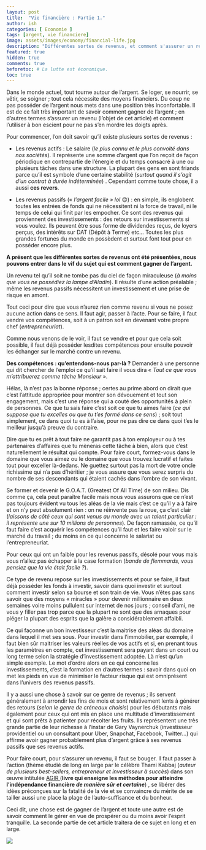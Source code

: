 ```yaml
---
layout: post
title:  "Vie financière : Partie 1."
author: ish
categories: [ Economie ]
tags: [argent, vie financiere]
image: assets/images/economy/financial-life.jpg
description: "Différentes sortes de revenus, et comment s'assurer un revenu."
featured: true
hidden: true
comments: true  
beforetoc: # La lutte est économique.
toc: true
---
```





Dans le monde actuel, tout tourne autour de l’argent. Se loger, se nourrir, se vêtir, se soigner ; tout cela nécessite des moyens financiers. Du coup ne pas posséder de l’argent nous mets dans une position très inconfortable. Il est de ce fait très important de savoir comment gagner de l’argent ; en d’autres termes s’assurer un revenu (l’objet de cet article) et comment l’utiliser à bon escient pour ne pas s’en mordre les doigts après.

Pour commencer, l’on doit savoir qu’il existe plusieurs sortes de revenus :

* Les revenus actifs : Le salaire (*le plus connu et le plus convoité dans nos sociétés*). Il représente une somme d’argent que l’on reçoit de façon périodique en contrepartie de l’énergie et du temps consacré à une ou plusieurs tâches dans une structure.  La plupart des gens en sont friands parce qu’il est symbole d’une certaine stabilité (*surtout quand il s’agit d’un contrat à durée indéterminée*) . Cependant comme toute chose, il a aussi **ces revers**.

* Les revenus passifs (« *l’argent facile » lol* 😊) : en simple, ils englobent toutes les entrées de fonds qui ne nécessitent ni la force de travail, ni le temps de celui qui finit par les empocher. Ce sont des revenus qui proviennent des investissements : des retours sur investissements si vous voulez. Ils peuvent être sous forme de dividendes reçus, de loyers perçus, des intérêts sur DAT (Dépôt à Terme) etc… Toutes les plus grandes fortunes du monde en possèdent et surtout font tout pour en posséder encore plus.

**A présent que les différentes sortes de revenus ont été présentées, nous pouvons entrer dans le vif du sujet qui est comment gagner de l’argent.**

 Un revenu tel qu’il soit ne tombe pas du ciel de façon miraculeuse (*à moins que vous ne possédiez la lampe d’Aladin*). Il résulte d’une action préalable ; même les revenus passifs nécessitent un investissement et une prise de risque en amont. 

Tout ceci pour dire que vous n’aurez rien comme revenu si vous ne posez aucune action dans ce sens. Il faut agir, passer à l’acte. Pour se faire, il faut vendre vos compétences, soit à un patron soit en devenant votre propre chef (*entrepreneuriat*). 

Comme nous venons de le voir, il faut se vendre et pour que cela soit possible, il faut déjà posséder lesdites compétences pour ensuite pouvoir les échanger sur le marché contre un revenu. 

**Des compétences : qu’entendons-nous par-là ?** Demander à une personne qui dit chercher de l’emploi ce qu’il sait faire il vous dira « *Tout ce que vous m’attribuerez comme tâche Monsieur* ». 

Hélas, là n’est pas la bonne réponse ; certes au prime abord on dirait que c’est l’attitude appropriée pour montrer son dévouement et tout son engagement, mais c’est une réponse qui a couté des opportunités à plein de personnes. Ce que tu sais faire c’est soit ce que tu aimes faire (*ce qui suppose que tu excelles ou que tu t’es formé dans ce sens*) ; soit tout simplement, ce dans quoi tu es à l’aise, pour ne pas dire ce dans quoi t’es le meilleur jusqu’à preuve du contraire. 

Dire que tu es prêt à tout faire ne garantit pas à ton employeur ou à tes partenaires d’affaires que tu mèneras cette tâche à bien, alors que c’est naturellement le résultat qui compte. Pour faire court, formez-vous dans le domaine que vous aimez ou le domaine que vous trouvez lucratif et faites tout pour exceller là-dedans. Ne guettez surtout pas la mort de votre oncle richissime qui n’a pas d’héritier ; je vous assure que vous serez surpris du nombre de ses descendants qui étaient cachés dans l’ombre de son vivant. 
	

Se former et devenir le G.O.A.T. (Greatest Of All Time) de son milieu. Dis comme ça, cela peut paraître facile mais nous vous assurons que ce n’est pas toujours évident vu tous les aléas de la vie mais c’est ce qu’il y a à faire et on n’y peut absolument rien : on ne réinvente pas la roue, ça c’est clair (*laissons de côté ceux qui sont venus au monde avec un talent particulier : il représente une sur 10 millions de personnes*). De façon ramassée, ce qu’il faut faire c’est acquérir les compétences qu’il faut et les faire valoir sur le marché du travail ; du moins en ce qui concerne le salariat ou l’entrepreneuriat.

Pour ceux qui ont un faible pour les revenus passifs, désolé pour vous mais vous n’allez pas échapper à la case formation (*bande de flemmards, vous pensiez que la vie était facile ?*). 

Ce type de revenu repose sur les investissements et pour se faire, il faut déjà posséder les fonds à investir, savoir dans quoi investir et surtout comment investir selon sa bourse et son train de vie. Vous n’êtes pas sans savoir que des moyens « miracles » pour devenir millionnaire en deux semaines voire moins pullulent sur internet de nos jours ; conseil d’ami, ne vous y filler pas trop parce que la plupart ne sont que des arnaques pour piéger la plupart des esprits que la galère a considérablement affaibli.

 Ce qui façonne un bon investisseur c’est la maitrise des aléas du domaine dans lequel il met ses sous. Pour investir dans l’immobilier, par exemple, il faut bien sûr maitriser les valeurs réelles de vos actifs et si, en prenant tous les paramètres en compte, cet investissement sera payant dans un court ou long terme selon la stratégie d’investissement adoptée. Là n’est qu’un simple exemple. Le mot d’ordre alors en ce qui concerne les investissements, c’est la formation en d’autres termes : savoir dans quoi on met les pieds en vue de minimiser le facteur risque qui est omniprésent dans l’univers des revenus passifs. 

Il y a aussi une chose à savoir sur ce genre de revenus ; ils servent généralement à arrondir les fins de mois et sont relativement lents à générer des retours (*selon le genre de créneaux choisis*) pour les débutants mais également pour ceux qui ont mis en place une multitude d'inverstissement et qui sont prêts à patienter pour récolter les fruits. Ils représentent une très grande partie de leur richesse à l’instar de Gary Vaynerchuk (investisseur providentiel ou un consultant pour Uber, Snapchat, Facebook, Twitter...) qui affirme avoir gagner probablement plus d’argent grâce à ses revenus passifs que ses revenus actifs.

Pour faire court, pour s’assurer un revenu, il faut se bouger. Il faut passer à l’action (thème étudié de long en large par le célèbre Thami Kabbaj (*auteur de plusieurs best-sellers, entrepreneur et investisseur à succès*) dans son œuvre intitulée 
<a href="#Thami_Kabbaj_Agir">AGIR </a>(**livre qui enseigne les méthodes pour atteindre l’indépendance financière *de manière sûr et certaine***) , se libérer des idées préconçues sur la fatalité de la vie et se convaincre du mérite de se tailler aussi une place la plage de l’auto-suffisance et du bonheur. 


Ceci dit, une chose est de gagner de l’argent et toute une autre est de savoir comment le gérer en vue de prospérer ou du moins avoir l’esprit tranquille. La seconde partie de cet article traitera de ce sujet en long et en large.


<a id="Thami_Kabbaj_Agir" href="https://www.amazon.fr/AGIR-virer-patron-quitter-banquier/dp/2212571321/ref=as_li_ss_il?__mk_fr_FR=%C3%85M%C3%85%C5%BD%C3%95%C3%91&crid=225K8BS6P45JB&dchild=1&keywords=agir+thami+kabbaj&qid=1601180915&sprefix=agir+,aps,1093&sr=8-1&linkCode=li3&tag=noirmeilleur-21&linkId=86d18dfa8910811444d79ca295986884&language=fr_FR" target="_blank"><img border="0" src="//ws-eu.amazon-adsystem.com/widgets/q?_encoding=UTF8&ASIN=2212571321&Format=_SL250_&ID=AsinImage&MarketPlace=FR&ServiceVersion=20070822&WS=1&tag=noirmeilleur-21&language=fr_FR" ></a><img src="https://ir-fr.amazon-adsystem.com/e/ir?t=noirmeilleur-21&language=fr_FR&l=li3&o=8&a=2212571321" width="1" height="1" border="0" alt="" style="border:none !important; margin:0px !important;" />

